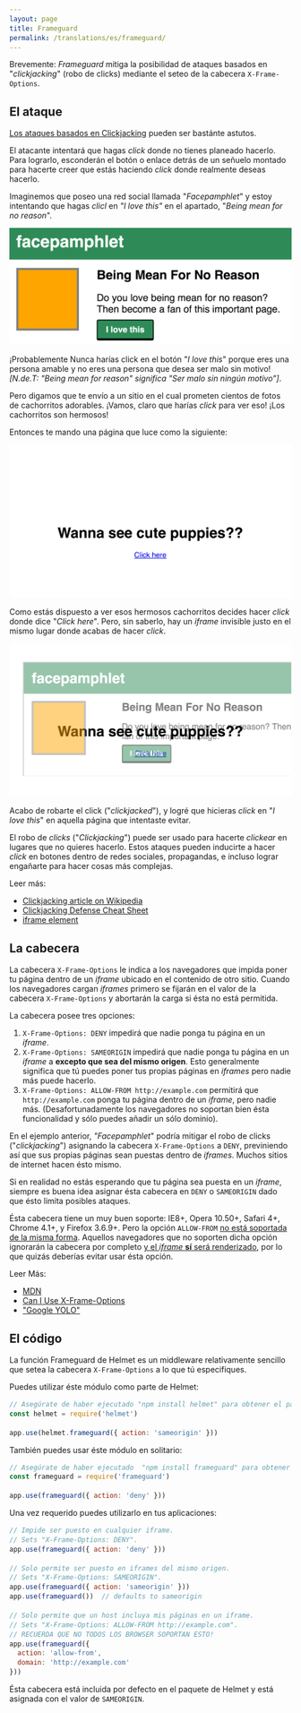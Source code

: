 ```yaml
---
layout: page
title: Frameguard
permalink: /translations/es/frameguard/
---
```

Brevemente: *Frameguard* mitiga la posibilidad de ataques basados en "*clickjacking*" (robo de clicks) mediante el seteo de la cabecera `X-Frame-Options`.

El ataque
----------

 [Los ataques basados en Clickjacking](https://en.wikipedia.org/wiki/Clickjacking) pueden ser bastánte astutos.

El atacante intentará que hagas *click* donde no tienes planeado hacerlo. Para lograrlo, esconderán el botón o enlace detrás de un señuelo montado para hacerte creer que estás haciendo *click* donde realmente deseas hacerlo.

Imaginemos que poseo una red social llamada "*Facepamphlet*" y estoy intentando que hagas *clicl* en *"I love this"* en el apartado, "*Being mean for no reason*".

![Screenshot of target page](frameguard-target-page.png)

¡Probablemente Nunca harías click en el botón "*I love this*" porque eres una persona amable y no eres una persona que desea ser malo sin motivo!
*[N.de.T: "Being mean for reason" significa "Ser malo sin ningún motivo"]*.

Pero digamos que te envío a un sitio en el cual prometen cientos de fotos de cachorritos adorables. ¡Vamos, claro que harías *click* para ver eso! ¡Los cachorritos son hermosos!

Entonces te mando una página que luce como la siguiente:

![Screenshot of evil page with trick hidden](frameguard-malicious-hidden.png)

Como estás dispuesto a ver esos hermosos cachorritos decides hacer *click* donde dice "*Click here*". Pero, sin saberlo, hay un *iframe* invisible justo en el mismo lugar donde acabas de hacer *click*.

![Screenshot of evil page with trick exposed](frameguard-malicious-shown.png)

Acabo de robarte el click ("*clickjacked*"), y logré que hicieras *click*  en "*I love this*" en aquella página que intentaste evitar.

El robo de *clicks* ("*Clickjacking*") puede ser usado para hacerte *clickear* en lugares que no quieres hacerlo. Estos ataques pueden inducirte a hacer *click* en botones dentro de redes sociales, propagandas, e incluso lograr engañarte para hacer cosas más complejas.

Leer más:

- [Clickjacking article on Wikipedia](https://en.wikipedia.org/wiki/Clickjacking)
- [Clickjacking Defense Cheat Sheet](https://www.owasp.org/index.php/Clickjacking_Defense_Cheat_Sheet)
- [iframe element](https://developer.mozilla.org/en-US/docs/Web/HTML/Element/iframe)

La cabecera
----------

La cabecera `X-Frame-Options` le indica a los navegadores que impida poner tu página dentro de un *iframe* ubicado en el contenido de otro sitio. Cuando los navegadores cargan *iframes* primero se fijarán en el valor de la cabecera `X-Frame-Options` y abortarán la carga si ésta no está permitida.

La cabecera posee tres opciones:

1. `X-Frame-Options: DENY` impedirá que nadie ponga tu página en un *iframe*.
2. `X-Frame-Options: SAMEORIGIN` impedirá que nadie ponga tu página en un *iframe* a **excepto que sea del mismo origen**. Esto generalmente significa que tú puedes poner tus propias páginas en *iframes* pero nadie más puede hacerlo.
3. `X-Frame-Options: ALLOW-FROM http://example.com` permitirá que `http://example.com` ponga tu página dentro de un *iframe*, pero nadie más. (Desafortunadamente los navegadores no soportan bien ésta funcionalidad y sólo puedes añadir un sólo dominio).

En el ejemplo anterior, *"Facepamphlet*" podría mitigar el robo de clicks ("*clickjacking*") asignando la cabecera `X-Frame-Options` a `DENY`, previniendo así que sus propias páginas sean puestas dentro de *iframes*. Muchos sitios de internet hacen ésto mismo.

Si en realidad no estás esperando que tu página sea puesta en un *iframe*, siempre es buena idea asignar ésta cabecera en `DENY` o `SAMEORIGIN` dado que ésto limita posibles ataques.

Ésta cabecera tiene un muy buen soporte: IE8+, Opera 10.50+, Safari 4+, Chrome 4.1+, y Firefox 3.6.9+. Pero la opción `ALLOW-FROM` [no está soportada de la misma forma](https://developer.mozilla.org/en-US/docs/Web/HTTP/X-Frame-Options#Browser_compatibility). Aquellos navegadores que no soporten dicha opción ignorarán la cabecera por completo [y el *iframe* **sí** será renderizado](https://www.owasp.org/index.php/Clickjacking_Defense_Cheat_Sheet#Limitations_2), por lo que quizás deberías evitar usar ésta opción.

Leer Más:

- [MDN](https://developer.mozilla.org/en-US/docs/Web/HTTP/X-Frame-Options)
- [Can I Use X-Frame-Options](http://caniuse.com/#feat=x-frame-options)
- ["Google YOLO"](https://blog.innerht.ml/google-yolo/)

El código
--------

La función Frameguard de Helmet es un middleware relativamente sencillo que setea la cabecera `X-Frame-Options` a lo que tú especifiques.

Puedes utilizar éste módulo como parte de Helmet:

```javascript
// Asegúrate de haber ejecutado "npm install helmet" para obtener el paquete de Helmet.
const helmet = require('helmet')

app.use(helmet.frameguard({ action: 'sameorigin' }))
```

También puedes usar éste módulo en solitario:

```javascript
// Asegúrate de haber ejecutado  "npm install frameguard" para obtener el paquete de Frameguard.
const frameguard = require('frameguard')

app.use(frameguard({ action: 'deny' }))
```

Una vez requerido puedes utilizarlo en tus aplicaciones:

```javascript
// Impide ser puesto en cualquier iframe.
// Sets "X-Frame-Options: DENY".
app.use(frameguard({ action: 'deny' }))

// Solo permite ser puesto en iframes del mismo origen.
// Sets "X-Frame-Options: SAMEORIGIN".
app.use(frameguard({ action: 'sameorigin' }))
app.use(frameguard())  // defaults to sameorigin

// Solo permite que un host incluya mis páginas en un iframe.
// Sets "X-Frame-Options: ALLOW-FROM http://example.com".
// RECUERDA QUE NO TODOS LOS BROWSER SOPORTAN ESTO!
app.use(frameguard({
  action: 'allow-from',
  domain: 'http://example.com'
}))
```

Ésta cabecera está incluida por defecto en el paquete de Helmet y está asignada con el valor de `SAMEORIGIN`.
